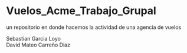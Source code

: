 # Vuelos_Acme_Trabajo_Grupal
un repositorio en donde hacemos la actividad de una agencia de vuelos

Sebastian Garcia Loyo <br>
David Mateo Carreño Diaz
